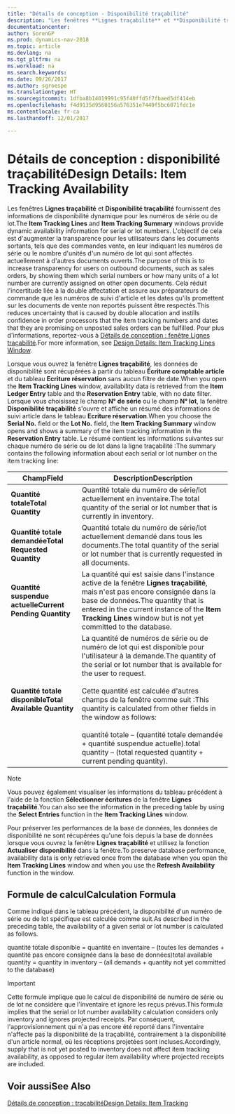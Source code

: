 ```yaml
---
title: "Détails de conception - Disponibilité traçabilité"
description: "Les fenêtres **Lignes traçabilité** et **Disponibilité traçabilité** fournissent des informations de disponibilité dynamique pour les numéros de série ou de lot. L'objectif de cela est d'augmenter la transparence pour les utilisateurs dans les documents sortants, tels que des commandes vente, en leur indiquant les numéros de série ou le nombre d'unités d'un numéro de lot qui sont affectés actuellement à d'autres documents ouverts. Cela réduit l'incertitude liée à la double affectation et assure aux préparateurs de commande que les numéros de suivi d'article et les dates qu'ils promettent sur les documents de vente non reportés puissent être respectés."
documentationcenter: 
author: SorenGP
ms.prod: dynamics-nav-2018
ms.topic: article
ms.devlang: na
ms.tgt_pltfrm: na
ms.workload: na
ms.search.keywords: 
ms.date: 09/26/2017
ms.author: sgroespe
ms.translationtype: HT
ms.sourcegitcommit: 1dfba8b14019991c95f40ffd5f7fbaed5df414eb
ms.openlocfilehash: f4d9135d9560156a576351e7440f5bc6071fdc1e
ms.contentlocale: fr-ca
ms.lasthandoff: 12/01/2017

---
```

# <a name="design-details-item-tracking-availability"></a><span data-ttu-id="a761f-105">Détails de conception : disponibilité traçabilité</span><span class="sxs-lookup"><span data-stu-id="a761f-105">Design Details: Item Tracking Availability</span></span>
<span data-ttu-id="a761f-106">Les fenêtres **Lignes traçabilité** et **Disponibilité traçabilité** fournissent des informations de disponibilité dynamique pour les numéros de série ou de lot.</span><span class="sxs-lookup"><span data-stu-id="a761f-106">The **Item Tracking Lines** and **Item Tracking Summary** windows provide dynamic availability information for serial or lot numbers.</span></span> <span data-ttu-id="a761f-107">L'objectif de cela est d'augmenter la transparence pour les utilisateurs dans les documents sortants, tels que des commandes vente, en leur indiquant les numéros de série ou le nombre d'unités d'un numéro de lot qui sont affectés actuellement à d'autres documents ouverts.</span><span class="sxs-lookup"><span data-stu-id="a761f-107">The purpose of this is to increase transparency for users on outbound documents, such as sales orders, by showing them which serial numbers or how many units of a lot number are currently assigned on other open documents.</span></span> <span data-ttu-id="a761f-108">Cela réduit l'incertitude liée à la double affectation et assure aux préparateurs de commande que les numéros de suivi d'article et les dates qu'ils promettent sur les documents de vente non reportés puissent être respectés.</span><span class="sxs-lookup"><span data-stu-id="a761f-108">This reduces uncertainty that is caused by double allocation and instills confidence in order processors that the item tracking numbers and dates that they are promising on unposted sales orders can be fulfilled.</span></span> <span data-ttu-id="a761f-109">Pour plus d'informations, reportez\-vous à [Détails de conception : fenêtre Lignes traçabilité](design-details-item-tracking-lines-window.md).</span><span class="sxs-lookup"><span data-stu-id="a761f-109">For more information, see [Design Details: Item Tracking Lines Window](design-details-item-tracking-lines-window.md).</span></span>  

 <span data-ttu-id="a761f-110">Lorsque vous ouvrez la fenêtre **Lignes traçabilité**, les données de disponibilité sont récupérées à partir du tableau **Écriture comptable article** et du tableau **Ecriture réservation** sans aucun filtre de date.</span><span class="sxs-lookup"><span data-stu-id="a761f-110">When you open the **Item Tracking Lines** window, availability data is retrieved from the **Item Ledger Entry** table and the **Reservation Entry** table, with no date filter.</span></span> <span data-ttu-id="a761f-111">Lorsque vous choisissez le champ **N° de série** ou le champ **N° lot**, la fenêtre **Disponibilité traçabilité** s'ouvre et affiche un résumé des informations de suivi article dans le tableau **Ecriture réservation**.</span><span class="sxs-lookup"><span data-stu-id="a761f-111">When you choose the **Serial No.** field or the **Lot No.** field, the **Item Tracking Summary** window opens and shows a summary of the item tracking information in the **Reservation Entry** table.</span></span> <span data-ttu-id="a761f-112">Le résumé contient les informations suivantes sur chaque numéro de série ou de lot dans la ligne traçabilité :</span><span class="sxs-lookup"><span data-stu-id="a761f-112">The summary contains the following information about each serial or lot number on the item tracking line:</span></span>  

|<span data-ttu-id="a761f-113">Champ</span><span class="sxs-lookup"><span data-stu-id="a761f-113">Field</span></span>|<span data-ttu-id="a761f-114">Description</span><span class="sxs-lookup"><span data-stu-id="a761f-114">Description</span></span>|  
|---------------------------------|---------------------------------------|  
|<span data-ttu-id="a761f-115">**Quantité totale**</span><span class="sxs-lookup"><span data-stu-id="a761f-115">**Total Quantity**</span></span>|<span data-ttu-id="a761f-116">Quantité totale du numéro de série/lot actuellement en inventaire.</span><span class="sxs-lookup"><span data-stu-id="a761f-116">The total quantity of the serial or lot number that is currently in inventory.</span></span>|  
|<span data-ttu-id="a761f-117">**Quantité totale demandée**</span><span class="sxs-lookup"><span data-stu-id="a761f-117">**Total Requested Quantity**</span></span>|<span data-ttu-id="a761f-118">Quantité totale du numéro de série/lot actuellement demandé dans tous les documents.</span><span class="sxs-lookup"><span data-stu-id="a761f-118">The total quantity of the serial or lot number that is currently requested in all documents.</span></span>|  
|<span data-ttu-id="a761f-119">**Quantité suspendue actuelle**</span><span class="sxs-lookup"><span data-stu-id="a761f-119">**Current Pending Quantity**</span></span>|<span data-ttu-id="a761f-120">La quantité qui est saisie dans l'instance active de la fenêtre **Lignes traçabilité**, mais n'est pas encore consignée dans la base de données.</span><span class="sxs-lookup"><span data-stu-id="a761f-120">The quantity that is entered in the current instance of the **Item Tracking Lines** window but is not yet committed to the database.</span></span>|  
|<span data-ttu-id="a761f-121">**Quantité totale disponible**</span><span class="sxs-lookup"><span data-stu-id="a761f-121">**Total Available Quantity**</span></span>|<span data-ttu-id="a761f-122">La quantité de numéros de série ou de numéro de lot qui est disponible pour l'utilisateur à la demande.</span><span class="sxs-lookup"><span data-stu-id="a761f-122">The quantity of the serial or lot number that is available for the user to request.</span></span><br /><br /> <span data-ttu-id="a761f-123">Cette quantité est calculée d'autres champs de la fenêtre comme suit :</span><span class="sxs-lookup"><span data-stu-id="a761f-123">This quantity is calculated from other fields in the window as follows:</span></span><br /><br /> <span data-ttu-id="a761f-124">quantité totale – (quantité totale demandée + quantité suspendue actuelle).</span><span class="sxs-lookup"><span data-stu-id="a761f-124">total quantity – (total requested quantity + current pending quantity).</span></span>|  

> [!NOTE]  
>  <span data-ttu-id="a761f-125">Vous pouvez également visualiser les informations du tableau précédent à l'aide de la fonction **Sélectionner écritures** de la fenêtre **Lignes traçabilité**.</span><span class="sxs-lookup"><span data-stu-id="a761f-125">You can also see the information in the preceding table by using the **Select Entries** function in the **Item Tracking Lines** window.</span></span>  

 <span data-ttu-id="a761f-126">Pour préserver les performances de la base de données, les données de disponibilité ne sont récupérées qu'une fois depuis la base de données lorsque vous ouvrez la fenêtre **Lignes traçabilité** et utilisez la fonction **Actualiser disponibilité** dans la fenêtre.</span><span class="sxs-lookup"><span data-stu-id="a761f-126">To preserve database performance, availability data is only retrieved once from the database when you open the **Item Tracking Lines** window and when you use the **Refresh Availability** function in the window.</span></span>  

## <a name="calculation-formula"></a><span data-ttu-id="a761f-127">Formule de calcul</span><span class="sxs-lookup"><span data-stu-id="a761f-127">Calculation Formula</span></span>  
 <span data-ttu-id="a761f-128">Comme indiqué dans le tableau précédent, la disponibilité d'un numéro de série ou de lot spécifique est calculée comme suit.</span><span class="sxs-lookup"><span data-stu-id="a761f-128">As described in the preceding table, the availability of a given serial or lot number is calculated as follows.</span></span>  

 <span data-ttu-id="a761f-129">quantité totale disponible = quantité en inventaire – (toutes les demandes + quantité pas encore consignée dans la base de données)</span><span class="sxs-lookup"><span data-stu-id="a761f-129">total available quantity = quantity in inventory – (all demands + quantity not yet committed to the database)</span></span>  

> [!IMPORTANT]  
>  <span data-ttu-id="a761f-130">Cette formule implique que le calcul de disponibilité de numéro de série ou de lot ne considère que l'inventaire et ignore les reçus prévus.</span><span class="sxs-lookup"><span data-stu-id="a761f-130">This formula implies that the serial or lot number availability calculation considers only inventory and ignores projected receipts.</span></span> <span data-ttu-id="a761f-131">Par conséquent, l'approvisionnement qui n'a pas encore été reporté dans l'inventaire n'affecte pas la disponibilité de la traçabilité, contrairement à la disponibilité d'un article normal, où les réceptions projetées sont incluses.</span><span class="sxs-lookup"><span data-stu-id="a761f-131">Accordingly, supply that is not yet posted to inventory does not affect item tracking availability, as opposed to regular item availability where projected receipts are included.</span></span>  

## <a name="see-also"></a><span data-ttu-id="a761f-132">Voir aussi</span><span class="sxs-lookup"><span data-stu-id="a761f-132">See Also</span></span>  
 [<span data-ttu-id="a761f-133">Détails de conception : traçabilité</span><span class="sxs-lookup"><span data-stu-id="a761f-133">Design Details: Item Tracking</span></span>](design-details-item-tracking.md)

